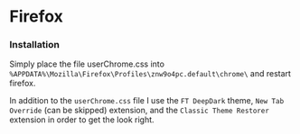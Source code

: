 # Firefox
### Installation
Simply place the file userChrome.css into `%APPDATA%\Mozilla\Firefox\Profiles\znw9o4pc.default\chrome\` and restart firefox.

In addition to the `userChrome.css` file I use the `FT DeepDark` theme, `New Tab Override` (can be skipped) extension, and the `Classic Theme Restorer` extension in order to get the look right.
